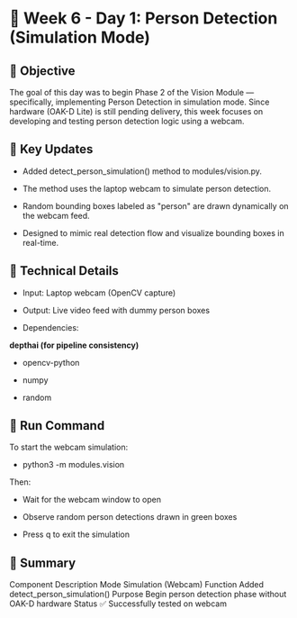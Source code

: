 # 📘 Week 6 - Day 1: Person Detection (Simulation Mode)
## 🎯 Objective

The goal of this day was to begin Phase 2 of the Vision Module — specifically, implementing Person Detection in simulation mode.
Since hardware (OAK-D Lite) is still pending delivery, this week focuses on developing and testing person detection logic using a webcam.

## 🧩 Key Updates

- Added detect_person_simulation() method to modules/vision.py.

- The method uses the laptop webcam to simulate person detection.

- Random bounding boxes labeled as "person" are drawn dynamically on the webcam feed.

- Designed to mimic real detection flow and visualize bounding boxes in real-time.

## 🧠 Technical Details

- Input: Laptop webcam (OpenCV capture)

- Output: Live video feed with dummy person boxes

- Dependencies:

**depthai (for pipeline consistency)**

- opencv-python

- numpy

- random

## 🧪 Run Command

To start the webcam simulation:

- python3 -m modules.vision


Then:

- Wait for the webcam window to open

- Observe random person detections drawn in green boxes

- Press q to exit the simulation

## 🧭 Summary
Component	Description
Mode	Simulation (Webcam)
Function Added	detect_person_simulation()
Purpose	Begin person detection phase without OAK-D hardware
Status	✅ Successfully tested on webcam